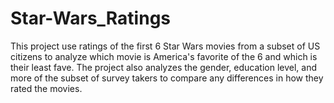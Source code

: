 # Star-Wars_Ratings
This project use ratings of the first 6 Star Wars movies from a subset of US citizens to analyze which movie is America's favorite of the 6 and which is their least fave. The project also analyzes the gender, education level, and more of the subset of survey takers to compare any differences in how they rated the movies.
